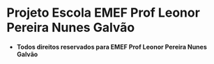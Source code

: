 # **Projeto Escola EMEF Prof Leonor Pereira Nunes Galvão**

* **Todos direitos reservados para EMEF Prof Leonor Pereira Nunes Galvão**

